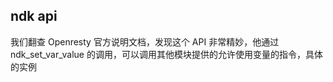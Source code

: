 ## ndk api
我们翻查 Openresty 官方说明文档，发现这个 API 非常精妙，他通过 ndk_set_var_value 的调用，可以调用其他模块提供的允许使用变量的指令，具体的实例
